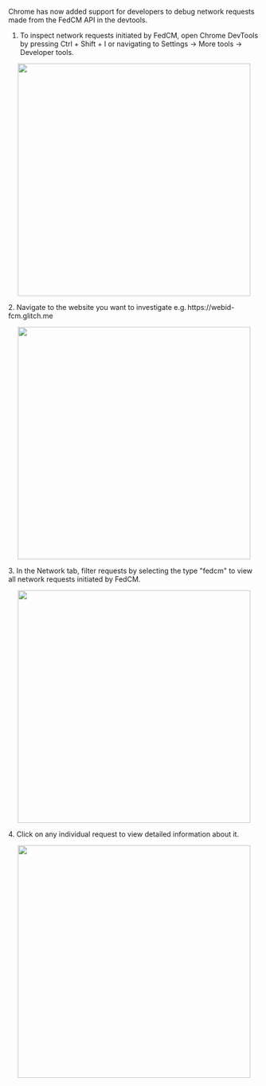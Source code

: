 Chrome has now added support for developers to debug network requests made from the FedCM API in the devtools.  

1. To inspect network requests initiated by FedCM, open Chrome DevTools by pressing Ctrl + Shift + I or navigating to Settings → More tools → Developer tools.
<p align="center">
     <img width="467" src="https://github.com/fedidcg/FedCM/blob/main/explorations/static/devtools/open-devtools.png"/>
</p>
2. Navigate to the website you want to investigate e.g. https://webid-fcm.glitch.me
<p align="center">
     <img width="467" src="https://github.com/fedidcg/FedCM/blob/main/explorations/static/devtools/navigate-link.png"/>
</p>
3. In the Network tab, filter requests by selecting the type "fedcm" to view all network requests initiated by FedCM.
<p align="center">
     <img width="467" src="https://github.com/fedidcg/FedCM/blob/main/explorations/static/devtools/devtools-fedcm.png"/>
</p>
4. Click on any individual request to view detailed information about it.
<p align="center">
     <img width="467" src="https://github.com/fedidcg/FedCM/blob/main/explorations/static/net-export/request-inspect.png"/>
</p>